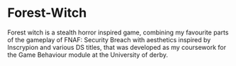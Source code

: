 # Forest-Witch
Forest witch is a stealth horror inspired game, combining my favourite parts of the gameplay of FNAF: Security Breach with aesthetics inspired by Inscrypion and various DS titles, that was developed as my coursework for the Game Behaviour module at the University of derby.
